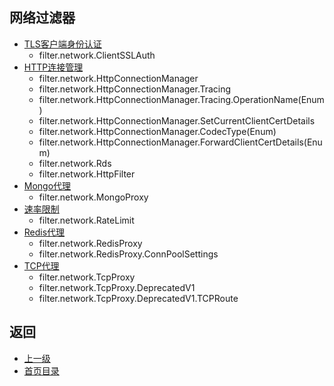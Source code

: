 ## 网络过滤器

- [TLS客户端身份认证](Networkfilters/ClientTLSauthentication.md)
    - filter.network.ClientSSLAuth
- [HTTP连接管理](Networkfilters/HTTPconnectionmanager.md)
	- filter.network.HttpConnectionManager
	- filter.network.HttpConnectionManager.Tracing
	- filter.network.HttpConnectionManager.Tracing.OperationName(Enum)
	- filter.network.HttpConnectionManager.SetCurrentClientCertDetails
	- filter.network.HttpConnectionManager.CodecType(Enum)
	- filter.network.HttpConnectionManager.ForwardClientCertDetails(Enum)
	- filter.network.Rds
	- filter.network.HttpFilter
- [Mongo代理](Networkfilters/Mongoproxy.md)
    - filter.network.MongoProxy
- [速率限制](Networkfilters/Ratelimit.md)
    - filter.network.RateLimit
- [Redis代理](Networkfilters/RedisProxy.md)
    - filter.network.RedisProxy
    - filter.network.RedisProxy.ConnPoolSettings
- [TCP代理](Networkfilters/TCPProxy.md)
    - filter.network.TcpProxy
    - filter.network.TcpProxy.DeprecatedV1
    - filter.network.TcpProxy.DeprecatedV1.TCPRoute
    
## 返回
- [上一级](../Filters.md)
- [首页目录](../../README.md)
